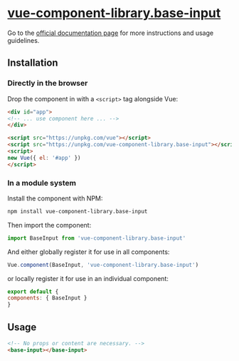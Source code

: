 # [vue-component-library.base-input](https://www.vuecomponentlibrary.com/components/base-input.html)

Go to the [official documentation page](https://www.vuecomponentlibrary.com/components/base-input.html) for more instructions and usage guidelines.

## Installation

### Directly in the browser

Drop the component in with a `<script>` tag alongside Vue:

```html
<div id="app">
<!-- ... use component here ... -->
</div>

<script src="https://unpkg.com/vue"></script>
<script src="https://unpkg.com/vue-component-library.base-input"></script>
<script>
new Vue({ el: '#app' })
</script>
```

### In a module system

Install the component with NPM:

```bash
npm install vue-component-library.base-input
```

Then import the component:

```js
import BaseInput from 'vue-component-library.base-input'
```

And either globally register it for use in all components:

```js
Vue.component(BaseInput, 'vue-component-library.base-input')
```

or locally register it for use in an individual component:

```js
export default {
components: { BaseInput }
}
```

## Usage

```html
<!-- No props or content are necessary. -->
<base-input></base-input>
```
